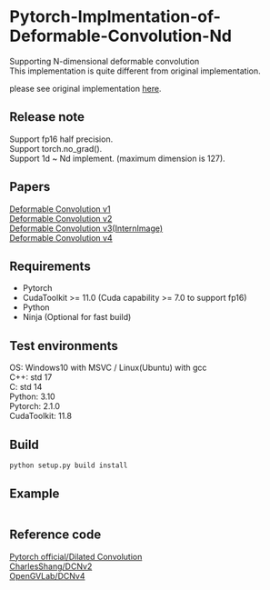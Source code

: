 # Pytorch-Implmentation-of-Deformable-Convolution-Nd   
Supporting N-dimensional deformable convolution    
This implementation is quite different from original implementation.   
   
please see original implementation [here](https://github.com/msracver/Deformable-ConvNets).   

## Release note  

Support fp16 half precision.    
Support torch.no_grad().  
Support 1d ~ Nd implement. (maximum dimension is 127).       
  

## Papers   
[Deformable Convolution v1](https://arxiv.org/abs/1703.06211)   
[Deformable Convolution v2](https://arxiv.org/abs/1811.11168)   
[Deformable Convolution v3(InternImage)](https://arxiv.org/abs/2211.05778)   
[Deformable Convolution v4](https://arxiv.org/abs/2401.06197)   

## Requirements   
- Pytorch
- CudaToolkit >= 11.0 (Cuda capability >= 7.0 to support fp16)
- Python
- Ninja (Optional for fast build)
   
## Test environments   
OS: Windows10 with MSVC / Linux(Ubuntu) with gcc  
C++: std 17  
C: std 14  
Python: 3.10  
Pytorch: 2.1.0  
CudaToolkit: 11.8  
  
## Build
```python
python setup.py build install
```

## Example  
```
```
  
## Reference code   
[Pytorch official/Dilated Convolution](https://github.com/pytorch/pytorch/blob/main/aten/src/ATen/native/NaiveDilatedConvolution.cpp)  
[CharlesShang/DCNv2](https://github.com/CharlesShang/DCNv2)   
[OpenGVLab/DCNv4](https://github.com/OpenGVLab/DCNv4)   
